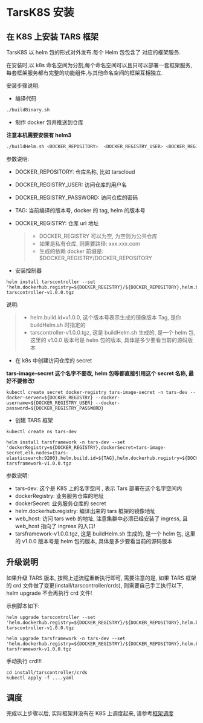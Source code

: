 # TarsK8S 安装

## 在 K8S 上安装 TARS 框架

TarsK8S 以 helm 包的形式对外发布.每个 Helm 包包含了 对应的框架服务.

在安装时,以 k8s 命名空间为分割,每个命名空间可以且只可以部署一套框架服务,每套框架服务都有完整的功能组件,与其他命名空间的框架互相独立.

安装步骤说明:

- 编译代码

```sh
./buildBinary.sh
```

- 制作 docker 包并推送到仓库

**注意本机需要安装有 helm3**

```sh
./buildHelm.sh <DOCKER_REPOSITORY>  <DOCKER_REGISTRY_USER> <DOCKER_REGISTRY_PASSWORD> <TAG> <DOCKER_REGISTRY>
```

参数说明:

- DOCKER_REPOSITORY: 仓库名称, 比如 tarscloud
- DOCKER_REGISTRY_USER: 访问仓库的用户名
- DOCKER_REGISTRY_PASSWORD: 访问仓库的密码
- TAG: 当前编译的版本号, docker 的 tag, helm 的版本号
- DOCKER_REGISTRY: 仓库 url 地址

  > - DOCKER_REGISTRY 可以为空, 为空则为公共仓库
  > - 如果是私有仓库, 则需要路径: xxx.xxx.com
  > - 生成的依赖 docker 前缀是: $DOCKER_REGISTRY/DOCKER_REPOSITORY

- 安装控制器

```
helm install tarscontroller --set 'helm.dockerhub.registry=${DOCKER_REGISTRY}/${DOCKER_REPOSITORY},helm.build.id=v1.0.0' tarscontroller-v1.0.0.tgz
```

说明:

> - helm.build.id=v1.0.0, 这个版本号表示生成的镜像版本 Tag, 是你 buildHelm.sh 时指定的
> - tarscontroller-v1.0.0.tgz, 这是 buildHelm.sh 生成的, 是一个 helm 包, 这里的 v1.0.0 版本号是 helm 包的版本, 具体是多少要看当前的源码版本

- 在 k8s 中创建访问仓库的 secret

**tars-image-secret 这个名字不要改, helm 包等都直接引用这个 secret 名称, 最好不要修改!**

```
kubectl create secret docker-registry tars-image-secret -n tars-dev --docker-server=${DOCKER_REGISTRY} --docker-username=${DOCKER_REGISTRY_USER} --docker-password=${DOCKER_REGISTRY_PASSWORD}
```

- 创建 TARS 框架

```
kubectl create ns tars-dev

helm install tarsframework -n tars-dev --set 'dockerRegistry=${DOCKER_REGISTRY},dockerSecret=tars-image-secret,elk.nodes={tars-elasticsearch:9200},helm.build.id=${TAG},helm.dockerhub.registry=${DOCKER_REGISTRY}/${DOCKER_REPOSITORY},web=${web_host}' tarsframework-v1.0.0.tgz

```

参数说明:

- tars-dev: 这个是 K8S 上的名字空间 , 表示 Tars 部署在这个名字空间内
- dockerRegistry: 业务服务仓库的地址
- dockerSecret: 业务服务仓库的 secret
- helm.dockerhub.registry: 编译出来的 tars 框架的镜像地址
- web_host: 访问 tars web 的地址, 注意集群中必须已经安装了 ingress, 且 web_host 指向了 ingress 的入口!
- tarsframework-v1.0.0.tgz, 这是 buildHelm.sh 生成的, 是一个 helm 包, 这里的 v1.0.0 版本号是 helm 包的版本, 具体是多少要看当前的源码版本

## 升级说明

如果升级 TARS 版本, 按照上述流程重新执行即可, 需要注意的是, 如果 TARS 框架的 crd 文件做了变更(install/tarscontroller/crds), 则需要自己手工执行以下, helm upgrade 不会再执行 crd 文件!

示例脚本如下:

```
helm upgrade tarscontroller --set 'helm.dockerhub.registry=${DOCKER_REGISTRY}/${DOCKER_REPOSITORY},helm.build.id=${TAG}' tarscontroller-v1.0.0.tgz

helm upgrade tarsframework -n tars-dev --set 'helm.dockerhub.registry=${DOCKER_REGISTRY}/${DOCKER_REPOSITORY},helm.build.id=${TAG},dockerRegistry=${DOCKER_REGISTRY},web=${web_host}' tarsframework-v1.0.0.tgz

```

手动执行 crd!!!

```
cd install/tarscontroller/crds
kubectl apply -f ....yaml

```

## 调度

完成以上步骤以后, 实际框架并没有在 K8S 上调度起来, 请参考[框架调度](./framework-affinity.md)
